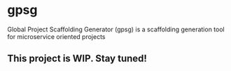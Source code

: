 # gpsg
Global Project Scaffolding Generator (gpsg) is a scaffolding generation tool for microservice oriented projects

## This project is WIP.  Stay tuned!